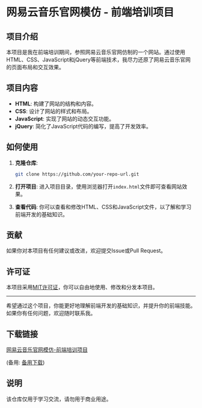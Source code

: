 # 网易云音乐官网模仿 - 前端培训项目

## 项目介绍

本项目是我在前端培训期间，参照网易云音乐官网仿制的一个网站。通过使用HTML、CSS、JavaScript和jQuery等前端技术，我尽力还原了网易云音乐官网的页面布局和交互效果。

## 项目内容

- **HTML**: 构建了网站的结构和内容。
- **CSS**: 设计了网站的样式和布局。
- **JavaScript**: 实现了网站的动态交互功能。
- **jQuery**: 简化了JavaScript代码的编写，提高了开发效率。

## 如何使用

1. **克隆仓库**:
   ```bash
   git clone https://github.com/your-repo-url.git
   ```

2. **打开项目**:
   进入项目目录，使用浏览器打开`index.html`文件即可查看网站效果。

3. **查看代码**:
   你可以查看和修改HTML、CSS和JavaScript文件，以了解和学习前端开发的基础知识。

## 贡献

如果你对本项目有任何建议或改进，欢迎提交Issue或Pull Request。

## 许可证

本项目采用[MIT许可证](LICENSE)，你可以自由地使用、修改和分发本项目。

---

希望通过这个项目，你能更好地理解前端开发的基础知识，并提升你的前端技能。如果你有任何问题，欢迎随时联系我。

## 下载链接
[网易云音乐官网模仿-前端培训项目](https://pan.quark.cn/s/1901ee869631) 

(备用: [备用下载](https://pan.baidu.com/s/1q_oh-ImQZje_FUy4lwA-XQ?pwd=1234))

## 说明

该仓库仅用于学习交流，请勿用于商业用途。
